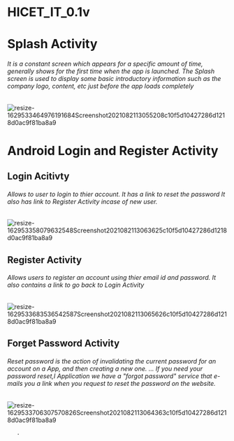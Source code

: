 # HICET_IT_0.1v
# Splash Activity
###### It is a constant screen which appears for a specific amount of time, generally shows for the first time when the app is launched. The Splash screen is used to display some basic introductory information such as the company logo, content, etc just before the app loads completely
![resize-1629533464976191684Screenshot2021082113055208c10f5d10427286d1218d0ac9f81ba8a9](https://user-images.githubusercontent.com/79587312/130315450-6576c18d-a9cf-404f-a673-7bb1d59082d1.jpg)

# Android Login and Register Activity
   ## Login Acitivty
   ###### Allows to user to login to thier account. It has a link to reset the password It also has link to Register Activity incase of new user.
 ![resize-162953358079632548Screenshot2021082113063625c10f5d10427286d1218d0ac9f81ba8a9](https://user-images.githubusercontent.com/79587312/130315497-f7163ebe-3c2b-45c3-ad66-6fb0220a659f.jpg) 
   
   ## Register Activity
   ######  Allows users to register an account using thier email id and password. It also contains a link to go back to Login Activity
![resize-1629533683536542587Screenshot2021082113065626c10f5d10427286d1218d0ac9f81ba8a9](https://user-images.githubusercontent.com/79587312/130315534-4e7e4393-6299-485c-a9dc-11c5faf8fdde.jpg)

   ## Forget Password Activity
   ######  Reset password is the action of invalidating the current password for an account on a App, and then creating a new one. ... If you need your  password reset,I                      Application we have a "forgot password" service that e-mails you a link when you request to reset the password on the website.
![resize-1629533706307570826Screenshot2021082113064363c10f5d10427286d1218d0ac9f81ba8a9](https://user-images.githubusercontent.com/79587312/130315537-6c008197-56f7-4c00-ba6f-17bc71256c11.jpg)

   

     
    
       .

